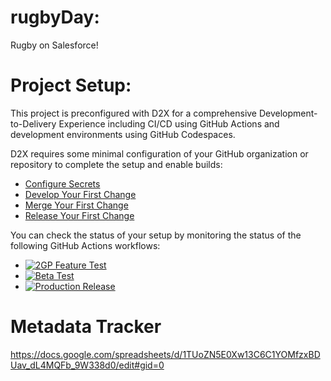# rugbyDay:
Rugby on Salesforce!

# Project Setup:
This project is preconfigured with D2X for a comprehensive Development-to-Delivery Experience including CI/CD using GitHub Actions and development environments using GitHub Codespaces.

D2X requires some minimal configuration of your GitHub organization or repository to complete the setup and enable builds:
* [Configure Secrets](https://d2x.readthedocs.io/en/latest/tutorial/#secrets)
* [Develop Your First Change](https://d2x.readthedocs.io/en/latest/tutorial/#develop)
* [Merge Your First Change](https://d2x.readthedocs.io/en/latest/tutorial/#merge)
* [Release Your First Change](https://d2x.readthedocs.io/en/latest/tutorial/#release)

You can check the status of your setup by monitoring the status of the following GitHub Actions workflows:
* [![2GP Feature Test](https://github.com/beAGoodQE/rugbyDay/actions/workflows/feature.yml/badge.svg)](https://github.com/beAGoodQE/rugbyDay/actions/workflows/feature.yml)
* [![Beta Test](https://github.com/beAGoodQE/rugbyDay/actions/workflows/beta.yml/badge.svg)](https://github.com/beAGoodQE/rugbyDay/actions/workflows/beta.yml)
* [![Production Release](https://github.com/beAGoodQE/rugbyDay/actions/workflows/release.yml/badge.svg)](https://github.com/beAGoodQE/rugbyDay/actions/workflows/release.yml)

# Metadata Tracker
https://docs.google.com/spreadsheets/d/1TUoZN5E0Xw13C6C1YOMfzxBDUav_dL4MQFb_9W338d0/edit#gid=0